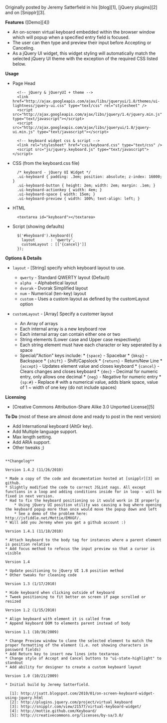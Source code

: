 Originally posted by Jeremy Satterfield in his [blog][1], [jQuery plugins][2] and on [Snipplr][3].

**Features** ([Demo][4])

* An on-screen virtual keyboard embedded within the browser window which will popup when a specified entry field is focused.
* The user can then type and preview their input before Accepting or Canceling.
* As a jQuery UI widget, this widget styling will automatically match the selected jQuery UI theme with the exception of the required CSS listed below.

**Usage**

* Page Head

        <!-- jQuery & jQueryUI + theme -->
        <link href="http://ajax.googleapis.com/ajax/libs/jqueryui/1.8/themes/ui-lightness/jquery-ui.css" type="text/css" rel="stylesheet" />
        <script src="http://ajax.googleapis.com/ajax/libs/jquery/1.4/jquery.min.js" type="text/javascript"></script>
        <script src="http://ajax.googleapis.com/ajax/libs/jqueryui/1.8/jquery-ui.min.js" type="text/javascript"></script>

        <!-- keyboard widget css & script -->
        <link rel="stylesheet" href="css/keyboard.css" type="text/css" />
        <script src="js/jquery.keyboard.js" type="text/javascript"></script>


* CSS (from the keyboard.css file)

        /* keyboard - jQuery UI Widget */
        .ui-keyboard { padding: .3em; position: absolute; z-index: 16000; }
        .ui-keyboard-button { height: 2em; width: 2em; margin: .1em; }
        .ui-keyboard-actionkey { width: 4em; }
        .ui-keyboard-space { width: 15em; }
        .ui-keyboard-preview { width: 100%; text-align: left; }

* HTML

        <textarea id="keyboard"></textarea>

* Script (showing defaults)

        $('#keyboard').keyboard({
          layout       : 'qwerty',
          customLayout : [['{cancel}']]
        });

**Options & Details**

* `layout` - [String] specify which keyboard layout to use.

    * `qwerty` - Standard QWERTY layout (Default)
    * `alpha ` - Alphabetical layout
    * `dvorak` - Dvorak Simplified layout
    * `num` - Numerical (ten-key) layout
    * `custom` - Uses a custom layout as defined by the customLayout option

* `customLayout` - [Array] Specify a customer layout

    * An Array of arrays
    * Each internal array is a new keyboard row
    * Each internal array can contain either one or two
    * String elements (Lower case and Upper case respectively)
    * Each string element must have each character or key seperated by a space
    * Special/"Action" keys include:
          * `{space}` - Spacebar
          * `{bksp}` - Backspace
          * `{shift}` - Shift/Capslock
          * `{return}` - Return/New Line
          * `{accept}` - Updates element value and closes keyboard
          * `{cancel}` - Clears changes and closes keyboard
          * `{dec}` - Decimal for numeric entry, only allows one decimal
          * `{neg}` - Negative for numeric entry
          * `{sp:#}` - Replace # with a numerical value, adds blank space, value of 1 ~ width of one key (do not include spaces)

**Licensing**

* [Creative Commons Attribution-Share Alike 3.0 Unported License][5]

**To Do** (most of these are almost done and ready to post in the next version)

* Add International keyboard (AltGr key).
* Add Multiple language support.
* Max length setting.
* Add ARIA support.
* Other tweaks ;)

~~~

**Changelog**

Version 1.4.2 (11/26/2010)

* Made a copy of the code and documentation hosted at [snipplr][3] on github.
* Slightly modified the code to correct JSLint nags. All except functions in a loop and adding conditions inside for in loop - will be fixed in next version.
* Had to fix the keyboard positioning so it would work in IE properly
    * Using jQuery UI position utility was causing a bug where opening the keyboard popup more than once would move the popup down and left
    * See a demo of the problem here: http://jsfiddle.net/Mottie/EMXGF/.
* Will add you Jeremy when you get a github account :)

Version 1.4.1 (11/18/2010)

* Attach keyboard to the body tag for instances where a parent element is position relative
* Add focus method to refocus the input preview so that a cursor is visible

Version 1.4

* Update positioning to jQuery UI 1.8 position method
* Other tweaks for cleaning code

Version 1.3 (1/17/2010)

* Hide keyboard when clicking outside of keyboard
* Tweek positioning to fit better on screen if page scrolled or resized

Version 1.2 (1/15/2010)

* Align keyboard with element it is called from
* Append keyboard DOM to elements parent instead of body

Version 1.1 (10/30/2009)

* Change Preview window to clone the selected element to match the proper formatting of the element (i.e. not showing characters in password fields)
* Add Return key to insert new lines into textareas
* Change style of Accept and Cancel buttons to "ui-state-highlight" to standout
* Add ability for designer to create a custom keyboard layout

Version 1.0 (10/21/2009)

* Initial build by Jeremy Satterfield.

  [1]: http://jsatt.blogspot.com/2010/01/on-screen-keyboard-widget-using-jquery.html
  [2]: http://plugins.jquery.com/project/virtual_keyboard
  [3]: http://snipplr.com/view/21577/virtual-keyboard-widget/
  [4]: http://mottie.github.com/Keyboard/
  [5]: http://creativecommons.org/licenses/by-sa/3.0/

